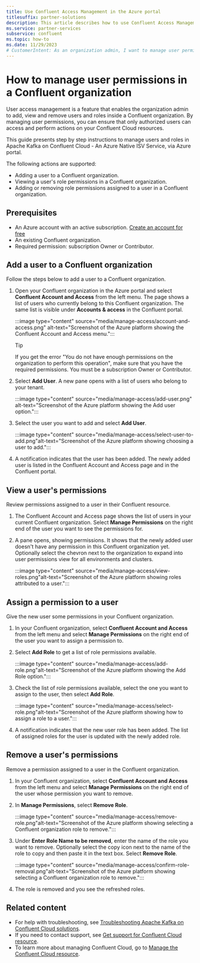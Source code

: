 ```yaml
---
title: Use Confluent Access Management in the Azure portal
titlesuffix: partner-solutions
description: This article describes how to use Confluent Access Management in the Azure portal to add, delete and manage users.
ms.service: partner-services
subservice: confluent
ms.topic: how-to
ms.date: 11/29/2023
# CustomerIntent: As an organization admin, I want to manage user permissions in Apache Kafka on Confluent Cloud so that I can add, delete and manage users.
---
```


# How to manage user permissions in a Confluent organization

User access management is a feature that enables the organization admin to add, view and remove users and roles inside a Confluent organization. By managing user permissions, you can ensure that only authorized users can access and perform actions on your Confluent Cloud resources.

This guide presents step by step instructions to manage users and roles in Apache Kafka on Confluent Cloud - An Azure Native ISV Service, via Azure portal.

The following actions are supported:

* Adding a user to a Confluent organization.
* Viewing a user's role permissions in a Confluent organization.
* Adding or removing role permissions assigned to a user in a Confluent organization.

## Prerequisites

* An Azure account with an active subscription. [Create an account for free](https://azure.microsoft.com/free)
* An existing Confluent organization.
* Required permission: subscription Owner or Contributor.

## Add a user to a Confluent organization

Follow the steps below to add a user to a Confluent organization.

1. Open your Confluent organization in the Azure portal and select **Confluent Account and Access** from the left menu. The page shows a list of users who currently belong to this Confluent organization. The same list is visible under **Accounts & access** in the Confluent portal.

    :::image type="content" source="media/manage-access/account-and-access.png" alt-text="Screenshot of the Azure platform showing the Confluent Account and Access menu.":::

   > [!TIP]
   > If you get the error "You do not have enough permissions on the organization to perform this operation", make sure that you have the required permissions. You must be a subscription Owner or Contributor.

1. Select **Add User**. A new pane opens with a list of users who belong to your tenant.

    :::image type="content" source="media/manage-access/add-user.png" alt-text="Screenshot of the Azure platform showing the Add user option.":::

1. Select the user you want to add and select **Add User**.

    :::image type="content" source="media/manage-access/select-user-to-add.png"alt-text="Screenshot of the Azure platform showing choosing a user to add.":::

1. A notification indicates that the user has been added. The newly added user is listed in the Confluent Account and Access page and in the Confluent portal.

## View a user's permissions

Review permissions assigned to a user in their Confluent resource.

1. The Confluent Account and Access page shows the list of users in your current Confluent organization. Select **Manage Permissions** on the right end of the user you want to see the permissions for.
1. A pane opens, showing permissions. It shows that the newly added user doesn't have any permission in this Confluent organization yet. Optionally select the chevron next to the organization to expand into user permissions view for all environments and clusters.

    :::image type="content" source="media/manage-access/view-roles.png"alt-text="Screenshot of the Azure platform showing roles attributed to a user.":::

## Assign a permission to a user

Give the new user some permissions in your Confluent organization.

1. In your Confluent organization, select **Confluent Account and Access** from the left menu and select **Manage Permissions** on the right end of the user you want to assign a permission to.
1. Select **Add Role** to get a list of role permissions available.  

    :::image type="content" source="media/manage-access/add-role.png"alt-text="Screenshot of the Azure platform showing the Add Role option.":::

1. Check the list of role permissions available, select the one you want to assign to the user, then select **Add Role**.

    :::image type="content" source="media/manage-access/select-role.png"alt-text="Screenshot of the Azure platform showing how to assign a role to a user.":::

1. A notification indicates that the new user role has been added. The list of assigned roles for the user is updated with the newly added role.

## Remove a user's permissions

Remove a permission assigned to a user in the Confluent organization.

1. In your Confluent organization, select **Confluent Account and Access** from the left menu and select **Manage Permissions** on the right end of the user whose permission you want to remove.
1. In **Manage Permissions**, select **Remove Role**.

    :::image type="content" source="media/manage-access/remove-role.png"alt-text="Screenshot of the Azure platform showing selecting a Confluent organization role to remove.":::

1. Under **Enter Role Name to be removed**, enter the name of the role you want to remove. Optionally select the copy icon next to the name of the role to copy and then paste it in the text box. Select **Remove Role**.
  
    :::image type="content" source="media/manage-access/confirm-role-removal.png"alt-text="Screenshot of the Azure platform showing selecting a Confluent organization role to remove.":::

1. The role is removed and you see the refreshed roles.

## Related content

* For help with troubleshooting, see [Troubleshooting Apache Kafka on Confluent Cloud solutions](troubleshoot.md).
* If you need to contact support, see [Get support for Confluent Cloud resource](get-support.md).
* To learn more about managing Confluent Cloud, go to [Manage the Confluent Cloud resource](manage.md).
